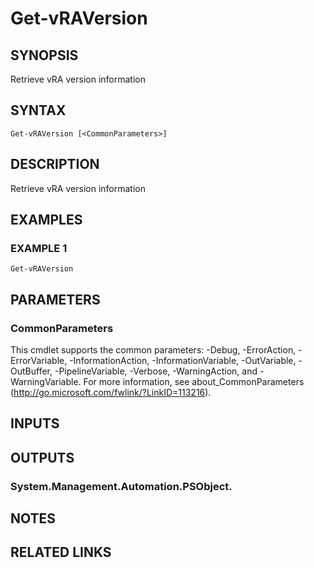 # Get-vRAVersion

## SYNOPSIS
Retrieve vRA version information

## SYNTAX

```
Get-vRAVersion [<CommonParameters>]
```

## DESCRIPTION
Retrieve vRA version information

## EXAMPLES

### EXAMPLE 1
```
Get-vRAVersion
```

## PARAMETERS

### CommonParameters
This cmdlet supports the common parameters: -Debug, -ErrorAction, -ErrorVariable, -InformationAction, -InformationVariable, -OutVariable, -OutBuffer, -PipelineVariable, -Verbose, -WarningAction, and -WarningVariable.
For more information, see about_CommonParameters (http://go.microsoft.com/fwlink/?LinkID=113216).

## INPUTS

## OUTPUTS

### System.Management.Automation.PSObject.

## NOTES

## RELATED LINKS
